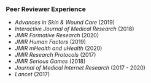 ### Peer Reviewer Experience

- *Advances in Skin & Wound Care* (2019)
- *Interactive Journal of Medical Research* (2018)
- *JMIR Formative Research* (2020)
- *JMIR Human Factors* (2019)
- *JMIR mHealth and uHealth* (2020)
- *JMIR Research Protocols* (2017)
- *JMIR Serious Games* (2018)
- *Journal of Medical Internet Research* (2017 - 2020)
- *Lancet* (2017)

